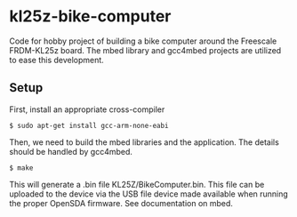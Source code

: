 kl25z-bike-computer
===================

Code for hobby project of building a bike computer around the
Freescale FRDM-KL25z board.  The mbed library and gcc4mbed
projects are utilized to ease this development.

Setup
-----

First, install an appropriate cross-compiler

    $ sudo apt-get install gcc-arm-none-eabi

Then, we need to build the mbed libraries and the application.  The
details should be handled by gcc4mbed.

    $ make

This will generate a .bin file KL25Z/BikeComputer.bin.  This file can
be uploaded to the device via the USB file device made available when
running the proper OpenSDA firmware.  See documentation on mbed.

